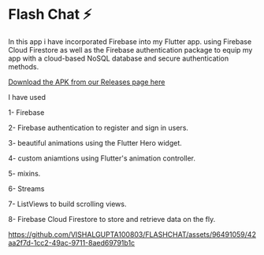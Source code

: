 # Flash Chat ⚡️

In this app i have incorporated Firebase into my Flutter app.  using Firebase Cloud Firestore as well as the Firebase authentication package to equip my app with a cloud-based NoSQL database and secure authentication methods.



[Download the APK from our Releases page here](https://github.com/VISHALGUPTA100803/FLASHCHAT/releases/tag/v1.0.0)




I have used




1- Firebase


2- Firebase authentication to register and sign in users.



3- beautiful animations using the Flutter Hero widget.


4- custom aniamtions using Flutter's animation controller.


5- mixins.


6- Streams


7- ListViews to build scrolling views.






8- Firebase Cloud Firestore to store and retrieve data on the fly.



https://github.com/VISHALGUPTA100803/FLASHCHAT/assets/96491059/42aa2f7d-1cc2-49ac-9711-8aed69791b1c



